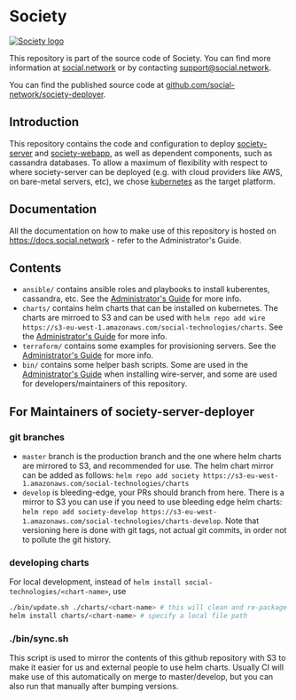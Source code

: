 # Society

[![Society logo](https://society-assets.s3.ca-central-1.amazonaws.com/social.network+horizontal.png)](https://social.network)

This repository is part of the source code of Society. You can find more information at [social.network](https://social.network) or by contacting support@social.network.

You can find the published source code at [github.com/social-network/society-deployer](https://github.com/social-network/society-deployer).

## Introduction

This repository contains the code and configuration to deploy [society-server](https://github.com/social-network/society-server) and [society-webapp](https://github.com/social-network/society-webapp), as well as dependent components, such as cassandra databases. To allow a maximum of flexibility with respect to where society-server can be deployed (e.g. with cloud providers like AWS, on bare-metal servers, etc), we chose [kubernetes](https://kubernetes.io/) as the target platform.

## Documentation

All the documentation on how to make use of this repository is hosted on https://docs.social.network - refer to the Administrator's Guide.

## Contents

* `ansible/` contains ansible roles and playbooks to install kuberentes, cassandra, etc. See the [Administrator's Guide](https://docs.social.network) for more info.
* `charts/` contains helm charts that can be installed on kubernetes. The charts are mirroed to S3 and can be used with `helm repo add wire https://s3-eu-west-1.amazonaws.com/social-technologies/charts`. See the [Administrator's Guide](https://docs.social.network) for more info.
* `terraform/` contains some examples for provisioning servers. See the [Administrator's Guide](https://docs.social.network) for more info.
* `bin/` contains some helper bash scripts. Some are used in the [Administrator's Guide](https://docs.social.network) when installing wire-server, and some are used for developers/maintainers of this repository.

## For Maintainers of society-server-deployer

### git branches

* `master` branch is the production branch and the one where helm charts are mirrored to S3, and recommended for use. The helm chart mirror can be added as follows: `helm repo add society https://s3-eu-west-1.amazonaws.com/social-technologies/charts`
* `develop` is bleeding-edge, your PRs should branch from here. There is a mirror to S3 you can use if you need to use bleeding edge helm charts: `helm repo add society-develop https://s3-eu-west-1.amazonaws.com/social-technologies/charts-develop`. Note that versioning here is done with git tags, not actual git commits, in order not to pollute the git history.

### developing charts

For local development, instead of `helm install social-technologies/<chart-name>`, use

```bash
./bin/update.sh ./charts/<chart-name> # this will clean and re-package subcharts
helm install charts/<chart-name> # specify a local file path
```

### ./bin/sync.sh

This script is used to mirror the contents of this github repository with S3 to make it easier for us and external people to use helm charts. Usually CI will make use of this automatically on merge to master/develop, but you can also run that manually after bumping versions.

